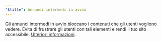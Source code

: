 ```yaml
---
"$title": Annunci intermedi in avvio
---
```


Gli annunci intermedi in avvio bloccano i contenuti che gli utenti vogliono vedere. Evita di frustrare gli utenti con tali elementi e rendi il tuo sito accessibile.  [Ulteriori informazioni](https://support.google.com/webtools/answer/7159932?hl=it).
